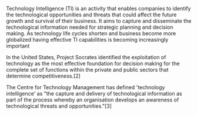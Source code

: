 Technology Intelligence (TI) is an activity that enables companies to identify the technological opportunities and threats that could affect the future growth and survival of their business. It aims to capture and disseminate the technological information needed for strategic planning and decision making. As technology life cycles shorten and business become more globalized having effective TI capabilities is becoming increasingly important

In the United States, Project Socrates identified the exploitation of technology as the most effective foundation for decision making for the complete set of functions within the private and public sectors that determine competitiveness.[2]

The Centre for Technology Management has defined 'technology intelligence' as "the capture and delivery of technological information as part of the process whereby an organisation develops an awareness of technological threats and opportunities."[3] 
